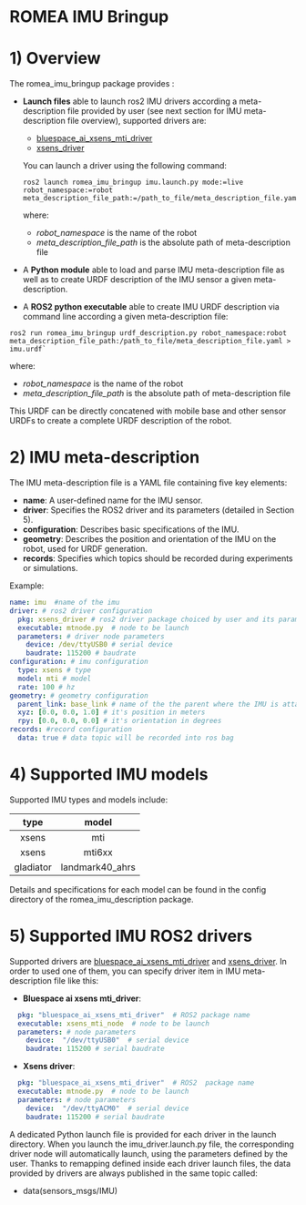 # ROMEA IMU Bringup #

# 1) Overview #

The romea_imu_bringup package provides  : 

 - **Launch files** able to launch ros2 IMU drivers according a meta-description file provided by user (see next section for IMU meta-description file overview), supported drivers are:

   - [bluespace_ai_xsens_mti_driver](https://github.com/bluespace-ai/bluespace_ai_xsens_ros_mti_driver)
   - [xsens_driver](https://github.com/norlab-ulaval/ethzasl_xsens_driver.git)

   You can launch a driver using the following command: 

    ```console
    ros2 launch romea_imu_bringup imu.launch.py mode:=live robot_namespace:=robot meta_description_file_path:=/path_to_file/meta_description_file.yaml
    ```

   where:

   - *robot_namespace* is the name of the robot 
   - *meta_description_file_path* is the absolute path of meta-description file    

 - A **Python module** able to load and parse IMU meta-description file as well as to create URDF description of the IMU sensor a given meta-description.

 - A **ROS2 python executable** able to create IMU URDF description via command line according a given meta-description file:

  ```console
  ros2 run romea_imu_bringup urdf_description.py robot_namespace:robot meta_description_file_path:/path_to_file/meta_description_file.yaml > imu.urdf`
  ```

   where:

   - *robot_namespace* is the name of the robot 
   - *meta_description_file_path* is the absolute path of meta-description file    

   This URDF  can be directly concatened with mobile base and other sensor URDFs to create a complete URDF description of the robot.  

   



# 2) IMU meta-description #

The IMU meta-description file is a YAML file containing five key elements:
- **name**: A user-defined name for the IMU sensor.
- **driver**: Specifies the ROS2 driver and its parameters (detailed in Section 5).
- **configuration**: Describes basic specifications of the IMU.
- **geometry**: Describes the position and orientation of the IMU on the robot, used for URDF generation.
- **records**: Specifies which topics should be recorded during experiments or simulations.

Example:
```yaml
name: imu  #name of the imu
driver: # ros2 driver configuration
  pkg: xsens_driver # ros2 driver package choiced by user and its parameters 
  executable: mtnode.py  # node to be launch
  parameters: # driver node parameters
    device: /dev/ttyUSB0 # serial device
    baudrate: 115200 # baudrate
configuration: # imu configuration
  type: xsens # type
  model: mti # model
  rate: 100 # hz
geometry: # geometry configuration 
  parent_link: base_link # name of the the parent where the IMU is attached
  xyz: [0.0, 0.0, 1.0] # it's position in meters
  rpy: [0.0, 0.0, 0.0] # it's orientation in degrees
records: #record configuration
  data: true # data topic will be recorded into ros bag
```

# 4) Supported IMU models

Supported IMU types and models include:

|  type  |   model    |
| :----: | :--------: |
| xsens  |    mti     |
| xsens  |   mti6xx   |
| gladiator  |   landmark40_ahrs   |

Details and specifications for each model can be found in the config directory of the romea_imu_description package.

# 5) Supported IMU ROS2 drivers

Supported drivers are [bluespace_ai_xsens_mti_driver](https://github.com/bluespace-ai/bluespace_ai_xsens_ros_mti_driver) and  [xsens_driver](https://github.com/norlab-ulaval/ethzasl_xsens_driver.git). In order to used one of them, you can specify driver item in IMU meta-description file like this:

- **Bluespace ai xsens mti_driver**:

```yaml
  pkg: "bluespace_ai_xsens_mti_driver"  # ROS2 package name  
  executable: xsens_mti_node  # node to be launch
  parameters: # node parameters
    device:  "/dev/ttyUSB0"  # serial device
    baudrate: 115200 # serial baudrate
```

- **Xsens driver**:

```yaml
  pkg: "bluespace_ai_xsens_mti_driver"  # ROS2  package name  
  executable: mtnode.py  # node to be launch
  parameters: # node parameters
    device:  "/dev/ttyACM0"  # serial device
    baudrate: 115200 # serial baudrate
```

A dedicated Python launch file is provided for each driver in the launch directory. When you launch the imu_driver.launch.py file, the corresponding driver node will automatically launch, using the parameters defined by the user. Thanks to remapping defined inside each driver launch files, the data provided by drivers are always published in the same topic called:

- data(sensors_msgs/IMU)
